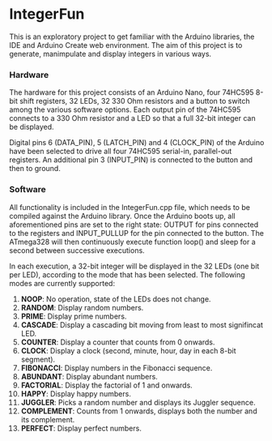 # IntegerFun

This is an exploratory project to get familiar with the Arduino libraries, the
IDE and Arduino Create web environment. The aim of this project is to generate,
manimpulate and display integers in various ways.



### Hardware

The hardware for this project consists of an Arduino Nano, four 74HC595 8-bit
shift registers, 32 LEDs, 32 330 Ohm resistors and a button to switch among
the various software options. Each output pin of the 74HC595 connects to a 330
Ohm resistor and a LED so that a full 32-bit integer can be displayed.

Digital pins 6 (DATA\_PIN), 5 (LATCH\_PIN) and 4 (CLOCK\_PIN) of the Arduino
have been selected to drive all four 74HC595 serial-in, parallel-out registers.
An additional pin 3 (INPUT\_PIN) is connected to the button and then to ground.



### Software

All functionality is included in the IntegerFun.cpp file, which needs to be
compiled against the Arduino library. Once the Arduino boots up, all
aforementioned pins are set to the right state: OUTPUT for pins connected to
the registers and INPUT\_PULLUP for the pin connected to the button. The
ATmega328 will then continuously execute function loop() and sleep for a second
between successive executions.

In each execution, a 32-bit integer will be displayed in the 32 LEDs (one bit
per LED), according to the mode that has been selected. The following modes are
currently supported:

1. **NOOP**: No operation, state of the LEDs does not change.
2. **RANDOM**: Display random numbers.
3. **PRIME**: Display prime numbers.
4. **CASCADE**: Display a cascading bit moving from least to most signifincat LED.
5. **COUNTER**: Display a counter that counts from 0 onwards.
6. **CLOCK**: Display a clock (second, minute, hour, day in each 8-bit segment).
7. **FIBONACCI**: Display numbers in the Fibonacci sequence.
8. **ABUNDANT**: Display abundant numbers.
9. **FACTORIAL**: Display the factorial of 1 and onwards.
10. **HAPPY**: Display happy numbers.
11. **JUGGLER**: Picks a random number and displays its Juggler sequence.
12. **COMPLEMENT**: Counts from 1 onwards, displays both the number and its complement.
13. **PERFECT**: Display perfect numbers.

